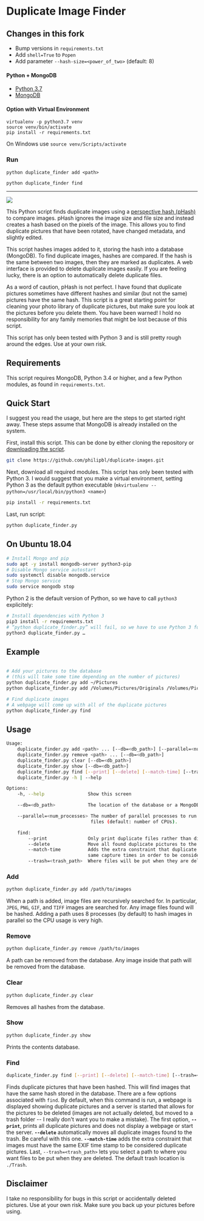 # Duplicate Image Finder

## Changes in this fork

- Bump versions in `requirements.txt`
- Add `shell=True` to `Popen`
- Add parameter `--hash-size=<power_of_two>` (default: 8)

#### Python + MongoDB

- [Python 3.7](https://www.python.org/downloads/)
- [MongoDB](https://www.mongodb.com/try/download/enterprise)


#### Option with Virtual Environment
```
virtualenv -p python3.7 venv
source venv/bin/activate
pip install -r requirements.txt
```
On Windows use `source venv/Scripts/activate`

### Run
```
python duplicate_finder add <path>

python duplicate_finder find
```

---

![](https://api.travis-ci.org/philipbl/duplicate-images.svg)

This Python script finds duplicate images using a [perspective hash (pHash)](http://www.phash.org) to compare images. pHash ignores the image size and file size and instead creates a hash based on the pixels of the image. This allows you to find duplicate pictures that have been rotated, have changed metadata, and slightly edited.

This script hashes images added to it, storing the hash into a database (MongoDB). To find duplicate images, hashes are compared. If the hash is the same between two images, then they are marked as duplicates. A web interface is provided to delete duplicate images easily. If you are feeling lucky, there is an option to automatically delete duplicate files.

As a word of caution, pHash is not perfect. I have found that duplicate pictures sometimes have different hashes and similar (but not the same) pictures have the same hash. This script is a great starting point for cleaning your photo library of duplicate pictures, but make sure you look at the pictures before you delete them. You have been warned! I hold no responsibility for any family memories that might be lost because of this script.

This script has only been tested with Python 3 and is still pretty rough around the edges. Use at your own risk.

## Requirements

This script requires MongoDB, Python 3.4 or higher, and a few Python modules, as found in `requirements.txt`.


## Quick Start

I suggest you read the usage, but here are the steps to get started right away. These steps assume that MongoDB is already installed on the system.

First, install this script. This can be done by either cloning the repository or [downloading the script](https://github.com/philipbl/duplicate-images/archive/master.zip).
```bash
git clone https://github.com/philipbl/duplicate-images.git
```

Next, download all required modules. This script has only been tested with Python 3. I would suggest that you make a virtual environment, setting Python 3 as the default python executable (`mkvirtualenv --python=/usr/local/bin/python3 <name>`)
```bash
pip install -r requirements.txt
```

Last, run script:
```bash
python duplicate_finder.py
```

## On Ubuntu 18.04

```bash
# Install Mongo and pip
sudo apt -y install mongodb-server python3-pip
# Disable Mongo service autostart
sudo systemctl disable mongodb.service
# Stop Mongo service
sudo service mongodb stop
```

Python 2 is the default version of Python, so we have to call `python3` explicitely:

```bash
# Install dependencies with Python 3
pip3 install -r requirements.txt
# “python duplicate_finder.py” will fail, so we have to use Python 3 for every call:
python3 duplicate_finder.py …
```

## Example

```bash

# Add your pictures to the database
# (this will take some time depending on the number of pictures)
python duplicate_finder.py add ~/Pictures
python duplicate_finder.py add /Volumes/Pictures/Originals /Volumes/Pictures/Edits

# Find duplicate images
# A webpage will come up with all of the duplicate pictures
python duplicate_finder.py find
```

## Usage

```bash
Usage:
    duplicate_finder.py add <path> ... [--db=<db_path>] [--parallel=<num_processes>]
    duplicate_finder.py remove <path> ... [--db=<db_path>]
    duplicate_finder.py clear [--db=<db_path>]
    duplicate_finder.py show [--db=<db_path>]
    duplicate_finder.py find [--print] [--delete] [--match-time] [--trash=<trash_path>] [--db=<db_path>]
    duplicate_finder.py -h | --help

Options:
    -h, --help                Show this screen

    --db=<db_path>            The location of the database or a MongoDB URI. (default: ./db)

    --parallel=<num_processes> The number of parallel processes to run to hash the image
                               files (default: number of CPUs).

    find:
        --print               Only print duplicate files rather than displaying HTML file
        --delete              Move all found duplicate pictures to the trash. This option takes priority over --print.
        --match-time          Adds the extra constraint that duplicate images must have the
                              same capture times in order to be considered.
        --trash=<trash_path>  Where files will be put when they are deleted (default: ./Trash)
```

### Add
```bash
python duplicate_finder.py add /path/to/images
```

When a path is added, image files are recursively searched for. In particular, `JPEG`, `PNG`, `GIF`, and `TIFF` images are searched for. Any image files found will be hashed. Adding a path uses 8 processes (by default) to hash images in parallel so the CPU usage is very high.

### Remove
```bash
python duplicate_finder.py remove /path/to/images
```

A path can be removed from the database. Any image inside that path will be removed from the database.

### Clear
```bash
python duplicate_finder.py clear
```

Removes all hashes from the database.

### Show
```bash
python duplicate_finder.py show
```

Prints the contents database.

### Find
```bash
duplicate_finder.py find [--print] [--delete] [--match-time] [--trash=<trash_path>]
```

Finds duplicate pictures that have been hashed. This will find images that have the same hash stored in the database. There are a few options associated with `find`. By default, when this command is run, a webpage is displayed showing duplicate pictures and a server is started that allows for the pictures to be deleted (images are not actually deleted, but moved to a trash folder -- I really don't want you to make a mistake). The first option, **`--print`**, prints all duplicate pictures and does not display a webpage or start the server. **`--delete`** automatically moves all duplicate images found to the trash. Be careful with this one. **`--match-time`** adds the extra constraint that images must have the same EXIF time stamp to be considered duplicate pictures. Last, `--trash=<trash_path>` lets you select a path to where you want files to be put when they are deleted. The default trash location is `./Trash`.

## Disclaimer

I take no responsibility for bugs in this script or accidentally deleted pictures. Use at your own risk. Make sure you back up your pictures before using.
